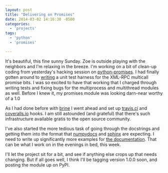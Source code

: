 ```yaml
---
layout: post
title: "Delivering on Promises"
date: 2014-03-02 14:16:30 -0500
categories:
  - 'projects'
tags:
  - 'python'
  - 'promises'

---
```


It's beautiful, this fine sunny Sunday. Zoe is outside playing with
the neighbors and I'm relaxing in the breeze. I'm working on a bit of
clean-up coding from yesterday's hacking session on [python-promises].
I had finally gotten around to [writing][xmlrpc-gist] a unit test
harness for the XML-RPC multicall promise bits. I was so excited to
have that working that I charged through writing tests and fixing bugs
for the multiprocess and multithread modules as well. Before I knew
it, my promises module was looking darn-near worthy of a 1.0

[xmlrpc-gist]: https://gist.github.com/obriencj/9298654
[python-promises]: http://github.com/obriencj/python-promises

<!-- more -->

As I had done before with [brine] I went ahead and set up [travis.ci]
and [coveralls.io] hooks. I am still astounded (and grateful) that
there's such infrastructure available gratis to the open source
community.

[brine]: http://github.com/obriencj/python-brine
[travis.ci]: https://travis-ci.org/obriencj/python-promises
[coveralls.io]: https://coveralls.io/r/obriencj/python-promises?branch=master

I've also started the more tedious task of going through the
docstrings and getting them into the format that [numpydocs] and
[sphinx] are expecting. I need to write up significantly more examples
for [the documentation]. That can be what I work on in the evenings in
bed, this week.

[numpydocs]: https://github.com/numpy/numpydoc
[sphinx]: http://sphinx-doc.org/
[the documentation]: http://obriencj.preoccupied.net/python-promises/

I'll let the project sit for a bit, and see if anything else crops up
that needs changing. But if all goes well, I think I'll be tagging
version 1.0.0 soon, and posting the module up on PyPI.
